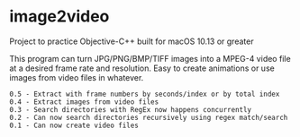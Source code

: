 # image2video


Project to practice Objective-C++ built for macOS 10.13 or greater

This program can turn JPG/PNG/BMP/TIFF images into a MPEG-4 video file at a desired frame rate and resolution.
Easy to create animations or use images from video files in whatever.


	0.5 - Extract with frame numbers by seconds/index or by total index
	0.4 - Extract images from video files
	0.3 - Search directories with RegEx now happens concurrently 
	0.2 - Can now search directories recursively using regex match/search
	0.1 - Can now create video files

